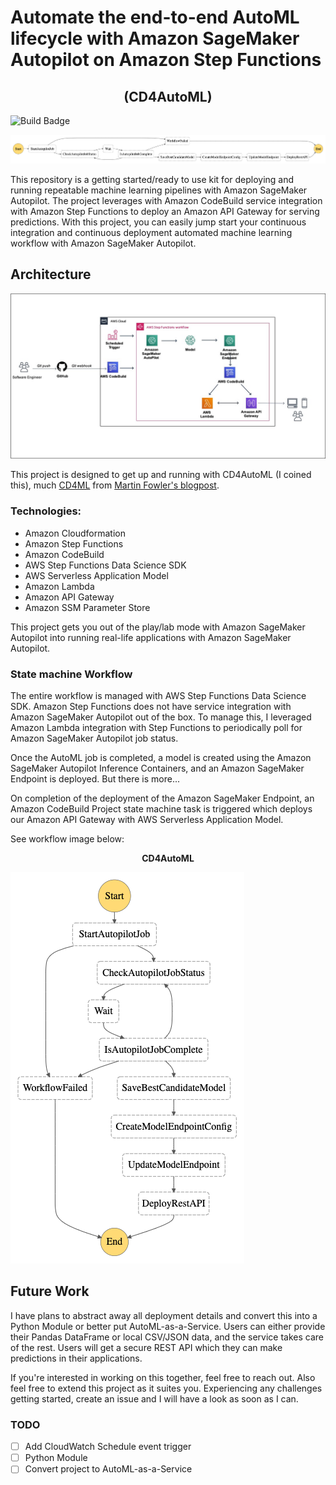 # Automate the end-to-end AutoML lifecycle with Amazon SageMaker Autopilot on Amazon Step Functions
<center><h2>(CD4AutoML)</h2></center>


![Build Badge](https://codebuild.eu-west-1.amazonaws.com/badges?uuid=eyJlbmNyeXB0ZWREYXRhIjoiZ2RDdGJMTHNTYWw4bWk1TmFHZVR4QVRGUDhxeEt4R3V3Y0dabWNDM3cwTFRJMlhHSVFMNWE4YkQ3Y0hicU9Jb2gxQlFhQkZnK2I4dmJScGd3MGsxeHlFPSIsIml2UGFyYW1ldGVyU3BlYyI6IlZQQzgzQkk4WlRIWnBteGMiLCJtYXRlcmlhbFNldFNlcmlhbCI6MX0%3D&branch=master)

![Step Functions Graph Horizontal|CD4AutoML](./img/stepfunctions_graph_horitontal.png)

This repository is a getting started/ready to use kit for deploying and running repeatable machine learning pipelines 
with Amazon SageMaker Autopilot. The project leverages with Amazon CodeBuild service integration with Amazon Step Functions
to deploy an Amazon API Gateway for serving predictions. With this project, you can easily jump start your continuous 
integration and continuous deployment automated machine learning workflow with Amazon SageMaker Autopilot.


## Architecture
![End to end ML workflow with Amazon SageMaker Autopilot](./img/Machine-Learning-Recipe-with-Olalekan.jpg)

This project is designed to get up and running with CD4AutoML (I coined this), much [CD4ML](https://martinfowler.com/articles/cd4ml.html) 
from [Martin Fowler's blogpost](https://martinfowler.com/articles/cd4ml.html).

### Technologies:
- Amazon Cloudformation
- Amazon Step Functions
- Amazon CodeBuild
- AWS Step Functions Data Science SDK
- AWS Serverless Application Model
- Amazon Lambda
- Amazon API Gateway
- Amazon SSM Parameter Store


This project gets you out of the play/lab mode with Amazon SageMaker Autopilot into running real-life applications with Amazon SageMaker Autopilot.

### State machine Workflow
The entire workflow is managed with AWS Step Functions Data Science SDK.
Amazon Step Functions does not have service integration with Amazon SageMaker Autopilot out of the box. To manage this, I leveraged 
Amazon Lambda integration with Step Functions to periodically poll for Amazon SageMaker Autopilot job status.

Once the AutoML job is completed, a model is created using the Amazon SageMaker Autopilot Inference Containers, and an Amazon 
SageMaker Endpoint is deployed. But there is more...

On completion of the deployment of the Amazon SageMaker Endpoint, an Amazon CodeBuild Project state machine task is triggered 
which deploys our Amazon API Gateway with AWS Serverless Application Model.

See workflow image below:

<center><strong>CD4AutoML</strong></center>

![Step Functions Graph Vertical|CD4AutoML](./img/stepfunctions_graph_vertical.png)


## Future Work
I have plans to abstract away all deployment details and convert this into a Python Module or better put AutoML-as-a-Service.
Users can either provide their Pandas DataFrame or local CSV/JSON data, and the service takes care of the rest. Users will
get a secure REST API which they can make predictions in their applications.

If you're interested in working on this together, feel free to reach out. Also feel free to extend this project as it suites 
you. Experiencing any challenges getting started, create an issue and I will have a look as soon as I can.


### TODO
- [ ] Add CloudWatch Schedule event trigger
- [ ] Python Module
- [ ] Convert project to AutoML-as-a-Service  